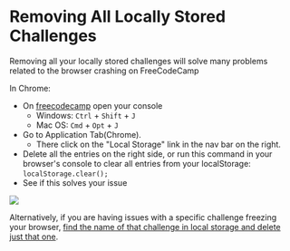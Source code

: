 # Removing All Locally Stored Challenges

Removing all your locally stored challenges will solve many problems related to the browser crashing on FreeCodeCamp

In Chrome:

- On [freecodecamp](https://freecodecamp.com) open your console
  - Windows: `Ctrl` + `Shift` + `J`
  - Mac OS: `Cmd` + `Opt` + `J`
- Go to Application Tab(Chrome). 
  - There click on the "Local Storage" link in the nav bar on the right.
- Delete all the entries on the right side, or run this command in your browser's console to clear all entries from your localStorage: `localStorage.clear();`
- See if this solves your issue

![](https://cloud.githubusercontent.com/assets/6775919/9448820/911626ee-4a53-11e5-98c9-b2bf4ca50816.png)

Alternatively, if you are having issues with a specific challenge freezing your browser, [find the name of that challenge in local storage and delete just that one](FreeCodeCamp-Clear-Specific-Data-Local-Storage).
